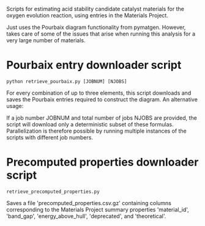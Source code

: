 Scripts for estimating acid stability candidate catalyst materials for the oxygen evolution reaction, using entries in the Materials Project.

Just uses the Pourbaix diagram functionality from pymatgen. However, takes care of some of the issues that arise when running this analysis for a very large number of materials.

# Pourbaix entry downloader script

    python retrieve_pourbaix.py [JOBNUM] [NJOBS]

For every combination of up to three elements, this script downloads and saves the Pourbaix entries required to construct the diagram. An alternative usage:

If a job number JOBNUM and total number of jobs NJOBS are provided, the script will download only a deterministic subset of these formulas. Parallelization is therefore possible by running multiple instances of the scripts with different job numbers.

# Precomputed properties downloader script

    retrieve_precomputed_properties.py

Saves a file 'precomputed\_properties.csv.gz' containing columns corresponding to the Materials Project summary properties 'material\_id', 'band\_gap', 'energy\_above\_hull', 'deprecated', and 'theoretical'.
